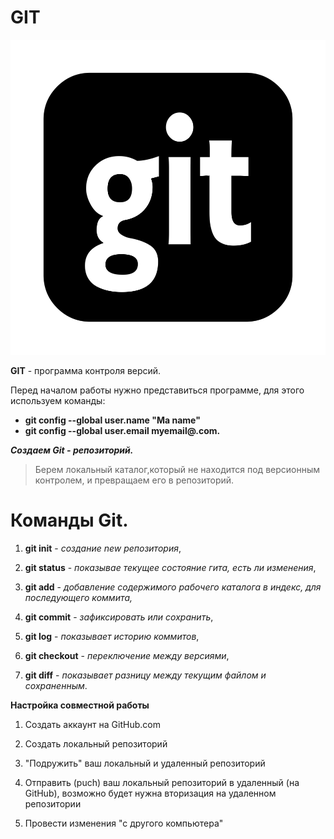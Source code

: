 # GIT

![foto](git.png)

**GIT** - программа контроля версий.

Перед началом работы нужно представиться программе, для этого используем команды:

* **git config --global user.name "Ma name"** 
* **git config --global user.email myemail@.com.**

***Создаем Git - репозиторий.***

> Берем локальный каталог,который не находится под версионным контролем, и превращаем его в репозиторий. 

# Команды Git. 

1. **git init** - *создание new репозитория*, 

2. **git status** - *показывае текущее состояние гита, есть ли изменения*,

3. **git add** - *добавление содержимого рабочего каталога в индекс, для последующего коммита,*

4. **git commit** - *зафиксировать или сохранить*,

5. **git log** - *показывает историю коммитов*,

6. **git checkout** - *переключение между версиями*,

7. **git diff** - *показывает разницу между текущим файлом и сохраненным*.

**Настройка совместной работы**

1. Создать аккаунт на GitHub.com

2. Создать локальный репозиторий

3. "Подружить" ваш локальный и удаленный репозиторий

4. Отправить (puch) ваш локальный репозиторий в удаленный (на GitHub), возможно будет нужна вторизация на удаленном репозитории

5. Провести изменения "с другого компьютера"

